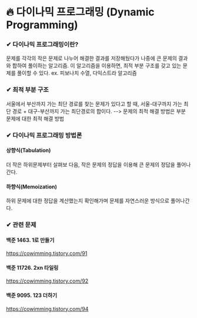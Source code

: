 # 🔥 다이나믹 프로그래밍 (Dynamic Programming)

### ✔ 다이나믹 프로그래밍이란?
문제를 각각의 작은 문제로 나누어 해결한 결과를 저장해뒀다가 나중에 큰 문제의 결과와 합하여 풀이하는 알고리즘.
이 알고리즘을 이용하면, 최적 부분 구조를 갖고 있는 문제를 풀이할 수 있다.
ex. 피보나치 수열, 다익스트라 알고리즘

### ✔ 최적 부분 구조
서울에서 부산까지 가는 최단 경로를 찾는 문제가 있다고 할 때, 서울-대구까지 가는 최단 경로 + 대구-부산까지 가는 최단경로의 합이다. --> 문제의 최적 해결 방법은 부분 문제에 대한 최적 해결 방법

### ✔ 다이나믹 프로그래밍 방법론
#### 상향식(Tabulation)
더 작은 하위문제부터 살펴보 다음, 작은 문제의 정답을 이용해 큰 문제의 정답을 풀어나간다.
#### 하향식(Memoization)
하위 문제에 대한 정답을 계산했는지 확인해가며 문제를 자연스러운 방식으로 풀어나간다.

### ✔ 관련 문제
#### 백준 1463. 1로 만들기
https://cowimming.tistory.com/91

#### 백준 11726. 2xn 타일링
https://cowimming.tistory.com/92

#### 백준 9095. 123 더하기
https://cowimming.tistory.com/94

